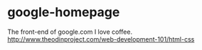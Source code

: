 # google-homepage
The front-end of google.com
I love coffee.
http://www.theodinproject.com/web-development-101/html-css
